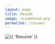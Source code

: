 ```yaml
---
layout: page
title: Resume
image: resumehead.png
permalink: /resume/
---
```

<img src="{{ site.baseurl }}/images/picresume.jpg" alt="{{ 'Resume' }}">

